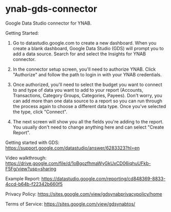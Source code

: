 # ynab-gds-connector
Google Data Studio connector for YNAB.

Getting Started:
1. Go to datastudio.google.com to create a new dashboard. When you create a blank dashboard, Google Data Studio (GDS) will prompt you to add a data source. Search for and select the Insights for YNAB connector.

2. In the connector setup screen, you'll need to authorize YNAB. Click "Authorize" and follow the path to login in with your YNAB credentials.

3. Once authorized, you'll need to select the budget you want to connect to and type of data you want to add to your report (Accounts, Transactions, Category Groups, Categories, Payees). Don't worry, you can add more than one data source to a report so you can run through the process again to choose a different data type. Once you've selected the type, click "Connect".

4. The next screen will show you all the fields you're adding to the report. You usually don't need to change anything here and can select "Create Report".

Getting started with GDS: https://support.google.com/datastudio/answer/6283323?hl=en

Video walkthrough: https://drive.google.com/file/d/1oBgozfhmaWyGkUxCD06iqhuUFkb-F5Fg/view?usp=sharing

Example Report: https://datastudio.google.com/reporting/cd848369-8833-4ccd-b64b-f22342b660f5

Privacy Policy: https://sites.google.com/view/gdsynabprivacypolicy/home

Terms of Service: https://sites.google.com/view/gdsynabtos/
